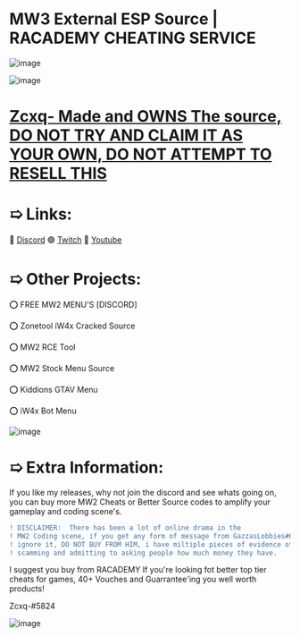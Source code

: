 # MW3 External ESP Source  |  RACADEMY CHEATING SERVICE




![image](https://cdn.discordapp.com/attachments/953401561646784573/990323286942576660/standard_20.gif)


![image](https://user-images.githubusercontent.com/100650037/174434471-70d79d8a-64b2-4d11-a788-f673dae5e754.png)
# [Zcxq- Made and OWNS The source, DO NOT TRY AND CLAIM IT AS YOUR OWN, DO NOT ATTEMPT TO RESELL THIS](https://www.discord.gg/8SEnBvebVt)


# ➯ Links:
🔵 [Discord](https://discord.gg/8SEnBvebVt)
🟣 [Twitch](https://twitch.tv/Hairokashi)
🔴 [Youtube](https://www.youtube.com/channel/UCJQjE6QFR4LjORS3K6bwb0Q)


# ➯ Other Projects:
⭕ FREE MW2 MENU'S [DISCORD]

⭕ Zonetool iW4x Cracked Source

⭕ MW2 RCE Tool 

⭕ MW2 Stock Menu Source

⭕ Kiddions GTAV Menu

⭕ iW4x Bot Menu

![image](https://cdn.discordapp.com/attachments/953401561646784573/990323286942576660/standard_20.gif)

# ➯ Extra Information:

If you like my releases, why not join the discord and see whats going on, you can buy more MW2 Cheats or Better Source codes to amplify your gameplay and coding scene's.

```diff
! DISCLAIMER:  There has been a lot of online drama in the 
! MW2 Coding scene, if you get any form of message from GazzasLobbies#0848, 
! ignore it, DO NOT BUY FROM HIM, i have miltiple pieces of evidence of him 
! scamming and admitting to asking people how much money they have.
```

I suggest you buy from RACADEMY If you're looking fot better top tier cheats for games, 40+ Vouches and Guarrantee'ing you well worth products!

Zcxq-#5824

![image](https://cdn.discordapp.com/attachments/953401561646784573/990323286942576660/standard_20.gif)


